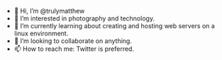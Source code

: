 - 👋 Hi, I’m @trulymatthew
- 👀 I’m interested in photography and technology.
- 🌱 I’m currently learning about creating and hosting web servers on a linux environment.
- 💞️ I’m looking to collaborate on anything.
- 📫 How to reach me: Twitter is preferred. 

